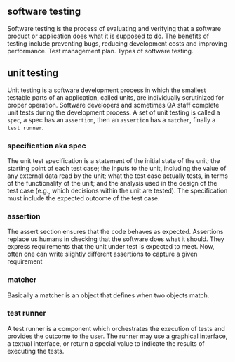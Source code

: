 ## software testing

Software testing is the process of evaluating and verifying that a software product or application does what it is supposed to do. The benefits of testing include preventing bugs, reducing development costs and improving performance. Test management plan. Types of software testing.

## unit testing

Unit testing is a software development process in which the smallest testable parts of an application, called units, are individually scrutinized for proper operation. Software developers and sometimes QA staff complete unit tests during the development process. A set of unit testing is called a `spec`, a spec has an `assertion`, then an `assertion` has a `matcher`, finally a `test runner`.

### specification aka spec

The unit test specification is a statement of the initial state of the unit; the starting point of each test case; the inputs to the unit, including the value of any external data read by the unit; what the test case actually tests, in terms of the functionality of the unit; and the analysis used in the design of the test case (e.g., which decisions within the unit are tested). The specification must include the expected outcome of the test case.

### assertion

The assert section ensures that the code behaves as expected. Assertions replace us humans in checking that the software does what it should. They express requirements that the unit under test is expected to meet. Now, often one can write slightly different assertions to capture a given requirement

### matcher

Basically a matcher is an object that defines when two objects match.

### test runner

A test runner is a component which orchestrates the execution of tests and provides the outcome to the user. The runner may use a graphical interface, a textual interface, or return a special value to indicate the results of executing the tests.
